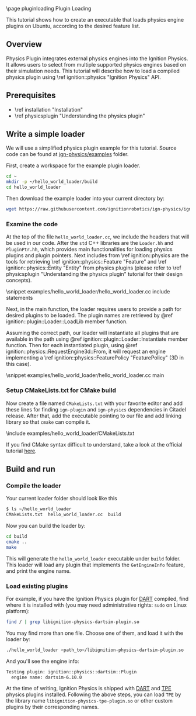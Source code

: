 \page pluginloading Plugin Loading

This tutorial shows how to create an executable that loads physics engine
plugins on Ubuntu, according to the desired feature list.

## Overview

Physics Plugin integrates external physics engines into the Ignition Physics.
It allows users to select from multiple supported physics engines based on their
simulation needs. This tutorial will describe how to load a compiled physics
plugin using \ref ignition::physics "Ignition Physics" API.

## Prerequisites

- \ref installation "Installation"
- \ref physicsplugin "Understanding the physics plugin"

## Write a simple loader

We will use a simplified physics plugin example for this tutorial. Source code can be found at [ign-physics/examples](https://github.com/ignitionrobotics/ign-physics/tree/main/examples/hello_world_loader) folder.

First, create a workspace for the example plugin loader.

```bash
cd ~
mkdir -p ~/hello_world_loader/build
cd hello_world_loader
```

Then download the example loader into your current directory by:

```bash
wget https://raw.githubusercontent.com/ignitionrobotics/ign-physics/ign-physics6/examples/hello_world_loader/hello_world_loader.cc
```

### Examine the code

At the top of the file `hello_world_loader.cc`, we include the headers that will
be used in our code. After the `std` C++ libraries are the `Loader.hh` and
`PluginPtr.hh`, which provides main functionalities for loading physics plugins
and plugin pointers. Next includes from \ref ignition::physics are the tools for
retrieving \ref ignition::physics::Feature "Feature" and
\ref ignition::physics::Entity "Entity" from physics plugins (please refer to
\ref physicsplugin "Understanding the physics plugin" tutorial for their
design concepts).

\snippet examples/hello_world_loader/hello_world_loader.cc include statements

Next, in the main function, the loader requires users to provide a path for
desired plugins to be loaded. The plugin names are retrieved by
@ref ignition::plugin::Loader::LoadLib member function.

Assuming the correct path, our loader will instantiate all plugins that are
available in the path using @ref ignition::plugin::Loader::Instantiate member
function. Then for each instantiated plugin, using
@ref ignition::physics::RequestEngine3d<Features>::From, it will request an
engine implementing a \ref ignition::physics::FeaturePolicy "FeaturePolicy" (3D
 in this case).

\snippet examples/hello_world_loader/hello_world_loader.cc main

### Setup CMakeLists.txt for CMake build

Now create a file named `CMakeLists.txt` with your favorite editor and add these
lines for finding `ign-plugin` and `ign-physics` dependencies in Citadel release.
After that, add the executable pointing to our file and add linking library so
that `cmake` can compile it.

\include examples/hello_world_loader/CMakeLists.txt

If you find CMake syntax difficult to understand, take a look at the official tutorial [here](https://cmake.org/cmake/help/latest/guide/tutorial/index.html).

## Build and run

### Compile the loader

Your current loader folder should look like this

```bash
$ ls ~/hello_world_loader
CMakeLists.txt  hello_world_loader.cc  build
```

Now you can build the loader by:

```bash
cd build
cmake ..
make
```

This will generate the `hello_world_loader` executable under `build` folder.
This loader will load any plugin that implements the `GetEngineInfo` feature,
and print the engine name.

### Load existing plugins

For example, if you have the Ignition Physics plugin for
[DART](https://dartsim.github.io/) compiled, find where it is installed with
(you may need administrative rights: `sudo` on Linux platform):

```bash
find / | grep libignition-physics-dartsim-plugin.so
```

You may find more than one file. Choose one of them, and load it with
the loader by:

```bash
./hello_world_loader <path_to>/libignition-physics-dartsim-plugin.so
```

And you'll see the engine info:

```bash
Testing plugin: ignition::physics::dartsim::Plugin
  engine name: dartsim-6.10.0
```

At the time of writing, Ignition Physics is shipped with
[DART](https://dartsim.github.io/) and [TPE](https://community.gazebosim.org/t/announcing-new-physics-engine-tpe-trivial-physics-engine/629)
physics plugins installed. Following the above steps, you can load `TPE` by the
library name `libignition-physics-tpe-plugin.so` or other custom plugins by
their corresponding names.

